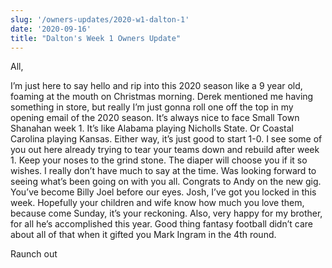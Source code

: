 ```yaml
---
slug: '/owners-updates/2020-w1-dalton-1'
date: '2020-09-16'
title: "Dalton's Week 1 Owners Update"
---
```


All,

I’m just here to say hello and rip into this 2020 season like a 9 year old, foaming at the mouth on Christmas morning. Derek mentioned me having something in store, but really I’m just gonna roll one off the top in my opening email of the 2020 season. It’s always nice to face Small Town Shanahan week 1. It’s like Alabama playing Nicholls State. Or Coastal Carolina playing Kansas. Either way, it’s just good to start 1-0. I see some of you out here already trying to tear your teams down and rebuild after week 1. Keep your noses to the grind stone. The diaper will choose you if it so wishes. I really don’t have much to say at the time. Was looking forward to seeing what’s been going on with you all. Congrats to Andy on the new gig. You’ve become Billy Joel before our eyes. Josh, I’ve got you locked in this week. Hopefully your children and wife know how much you love them, because come Sunday, it’s your reckoning. Also, very happy for my brother, for all he’s accomplished this year. Good thing fantasy football didn’t care about all of that when it gifted you Mark Ingram in the 4th round.

Raunch out
